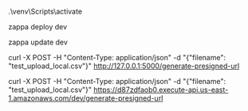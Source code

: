.\venv\Scripts\activate

zappa deploy dev

zappa update dev

curl -X POST -H "Content-Type: application/json" -d "{\"filename\": \"test_upload_local.csv\"}" http://127.0.0.1:5000/generate-presigned-url


curl -X POST -H "Content-Type: application/json" -d "{\"filename\": \"test_upload_local.csv\"}" https://d87zdfaob0.execute-api.us-east-1.amazonaws.com/dev/generate-presigned-url